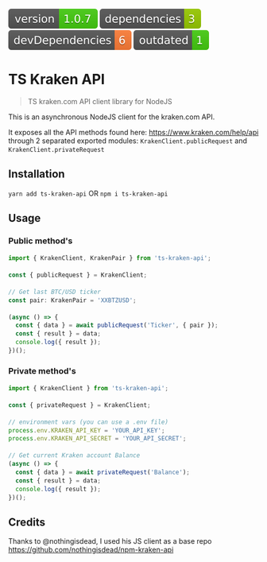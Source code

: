 <img src=".ci/npm-version-badge.svg" /> <img src=".ci/npm-dependencies-badge.svg" /> <img src=".ci/npm-devdependencies-badge.svg" /> <img src=".ci/npm-outdated-dependencies-badge.svg" />

TS Kraken API
=============

> TS kraken.com API client library for NodeJS

This is an asynchronous NodeJS client for the kraken.com API.

It exposes all the API methods found here: https://www.kraken.com/help/api through 2 separated exported modules: `KrakenClient.publicRequest` and `KrakenClient.privateRequest`

## Installation
  `yarn add ts-kraken-api` OR `npm i ts-kraken-api`

## Usage

### Public method's

```typescript
import { KrakenClient, KrakenPair } from 'ts-kraken-api';

const { publicRequest } = KrakenClient;

// Get last BTC/USD ticker
const pair: KrakenPair = 'XXBTZUSD';

(async () => {
  const { data } = await publicRequest('Ticker', { pair });
  const { result } = data;
  console.log({ result });
})();
```


### Private method's

```typescript
import { KrakenClient } from 'ts-kraken-api';

const { privateRequest } = KrakenClient;

// environment vars (you can use a .env file)
process.env.KRAKEN_API_KEY = 'YOUR_API_KEY';
process.env.KRAKEN_API_SECRET = 'YOUR_API_SECRET';

// Get current Kraken account Balance
(async () => {
  const { data } = await privateRequest('Balance');
  const { result } = data;
  console.log({ result });
})();
```


## Credits

Thanks to @nothingisdead, I used his JS client as a base repo https://github.com/nothingisdead/npm-kraken-api 
